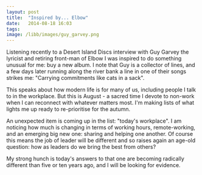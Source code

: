 ```yaml
---
layout: post
title:  "Inspired by... Elbow"
date:   2014-08-18 16:03
tags: 
image: /libb/images/guy_garvey.png
---
```


Listening recently to a Desert Island Discs interview with Guy Garvey the lyricist and retiring front-man of Elbow I was inspired to do something unusual for me: buy a new album. I note that Guy is a collector of lines, and a few days later running along the river bank a line in one of their songs strikes me: "Carrying commitments like cats in a sack".

This speaks about how modern life is for many of us, including people I talk to in the workplace. But this is August - a sacred time I devote to non-work when I can reconnect with whatever matters most. I'm making lists of what lights me up ready to re-prioritise for the autumn.

An unexpected item is coming up in the list: "today's workplace". I am noticing how much is changing in terms of working hours, remote-working, and an emerging big new one: sharing and helping one another. Of course this means the job of leader will be different and so raises again an age-old question: how as leaders do we bring the best from others? 

My strong hunch is today's answers to that one are becoming radically different than five or ten years ago, and I will be looking for evidence.   
